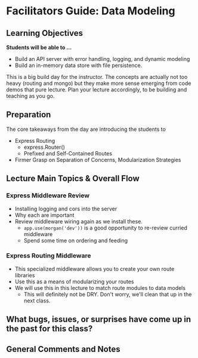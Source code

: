 # Facilitators Guide: Data Modeling

## Learning Objectives

**Students will be able to ...**

* Build an API server with error handling, logging, and dynamic modeling
* Build an in-memory data store with file persistence.

This is a big build day for the instructor. The concepts are actually not too heavy (routing and mongo) but they make more sense emerging from code demos that pure lecture.  Plan your lecture accordingly, to be building and teaching as you go.

## Preparation

The core takeaways from the day are introducing the students to
* Express Routing
  * express.Router()
  * Prefixed and Self-Contained Routes
* Firmer Grasp on Separation of Concerns, Modularization Strategies

## Lecture Main Topics & Overall Flow

### Express Middleware Review
* Installing logging and cors into the server
* Why each are important
* Review middleware wiring again as we install these.
  * `app.use(morgan('dev'))` is a good opportunity to re-review curried middleware
  * Spend some time on ordering and feeding

### Express Routing Middleware
* This specialized middleware allows you to create your own route libraries
* Use this as a means of modularizing your routes
* We will use this in this lecture to match route modules to data models
  * This will definitely not be DRY.  Don't worry, we'll clean that up in the next class.


## What bugs, issues, or surprises have come up in the past for this class?

## General Comments and Notes
